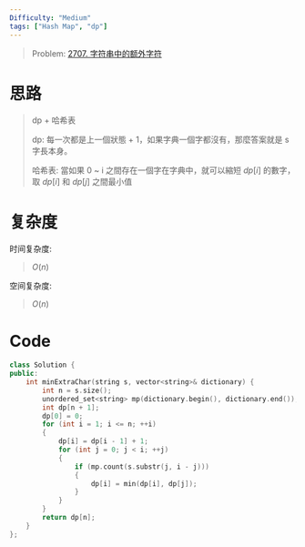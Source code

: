 ```yaml
---
Difficulty: "Medium"
tags: ["Hash Map", "dp"]
---
```


> Problem: [2707. 字符串中的额外字符](https://leetcode.cn/problems/extra-characters-in-a-string/description/)

# 思路

> dp + 哈希表
>
> dp: 每一次都是上一個狀態 + 1，如果字典一個字都沒有，那麼答案就是 s 字長本身。
>
> 哈希表: 當如果 0 ~ i 之間存在一個字在字典中，就可以縮短 $dp[i]$ 的數字，取 $dp[i]$ 和 $dp[j]$ 之間最小值

# 复杂度

时间复杂度:
> $O(n)$

空间复杂度:
> $O(n)$

# Code
```C++ []
class Solution {
public:
    int minExtraChar(string s, vector<string>& dictionary) {
        int n = s.size();
        unordered_set<string> mp(dictionary.begin(), dictionary.end());
        int dp[n + 1];
        dp[0] = 0;
        for (int i = 1; i <= n; ++i)
        {
            dp[i] = dp[i - 1] + 1;
            for (int j = 0; j < i; ++j)
            {
                if (mp.count(s.substr(j, i - j)))
                {
                    dp[i] = min(dp[i], dp[j]);
                }
            }
        }
        return dp[n];
    }
};
```
  

